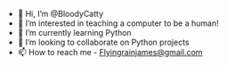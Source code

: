 - 👋 Hi, I’m @BloodyCatty
- 👀 I’m interested in teaching a computer to be a human!
- 🌱 I’m currently learning Python
- 💞️ I’m looking to collaborate on Python projects
- 📫 How to reach me - Flyingrainjames@gmail.com

<!---
BloodyCatty/BloodyCatty is a ✨ special ✨ repository because its `README.md` (this file) appears on your GitHub profile.
You can click the Preview link to take a look at your changes.
--->
